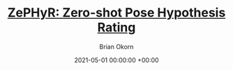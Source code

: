 ---
layout: post
title: '<a href="https://arxiv.org/abs/2104.13526">ZePHyR: Zero-shot Pose Hypothesis
Rating</a>'
date:   2021-05-01 00:00:00 +00:00
image: /images/zephyr2.png
categories: research
author: "Brian Okorn"
authors: <strong>Brian Okorn*</strong>, Qiao Gu*, Martial Hebert, David Held
award: null
bib: "@inproceedings{okorn2021zephyr,\n                    title={Zephyr: Zero-shot\
    \ pose hypothesis rating},\n                    author={Okorn, Brian and Gu, Qiao\
    \ and Hebert, Martial and Held, David},\n                    booktitle={2021 IEEE\
    \ International Conference on Robotics and Automation (ICRA)},\n             \
    \       pages={14141--14148},\n                    year={2021},\n            \
    \        organization={IEEE}\n                  }"
code: https://github.com/r-pad/zephyr
pdf: https://arxiv.org/pdf/2104.13526.pdf
short_id: 2021zephyr
site: https://bokorn.github.io/zephyr/
venue: International Conference of Robotics and Automation (ICRA)
video_embed: null
---